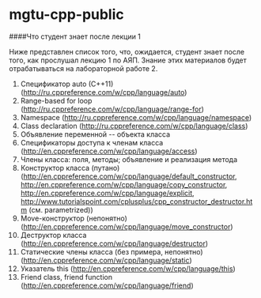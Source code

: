 # mgtu-cpp-public

####Что студент знает после лекции 1

Ниже представлен список того, что, ожидается, студент знает после того, как прослушал лекцию 1 по АЯП. Знание этих материалов будет отрабатываться на лабораторной работе 2.

1. Спецификатор auto (C++11) (http://ru.cppreference.com/w/cpp/language/auto)
2. Range-based for loop (http://ru.cppreference.com/w/cpp/language/range-for)
3. Namespace (http://ru.cppreference.com/w/cpp/language/namespace)
4. Class declaration (http://ru.cppreference.com/w/cpp/language/class)
5. Объявление переменной -- объекта класса
6. Спецификаторы доступа к членам класса (http://en.cppreference.com/w/cpp/language/access)
7. Члены класса: поля, методы; объявление и реализация метода
8. Конструктор класса (путано) (http://en.cppreference.com/w/cpp/language/default_constructor, http://en.cppreference.com/w/cpp/language/copy_constructor, http://en.cppreference.com/w/cpp/language/explicit, http://www.tutorialspoint.com/cplusplus/cpp_constructor_destructor.htm (см. parametrized))
9. Move-конструктор (непонятно) (http://en.cppreference.com/w/cpp/language/move_constructor)
10. Деструктор класса (http://en.cppreference.com/w/cpp/language/destructor)
11. Статические члены класса (без примера, непонятно) (http://en.cppreference.com/w/cpp/language/static)
12. Указатель this (http://en.cppreference.com/w/cpp/language/this)
13. Friend class, friend function (http://en.cppreference.com/w/cpp/language/friend)
